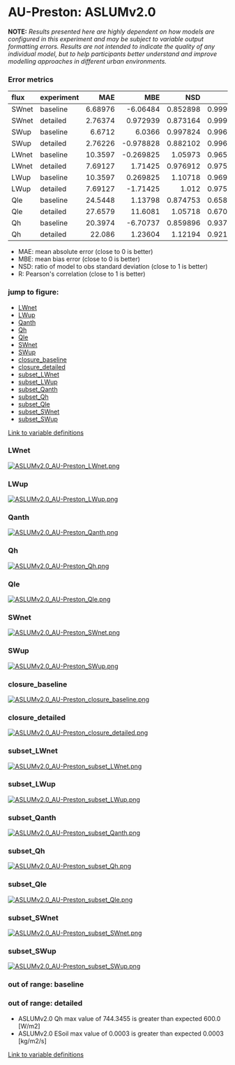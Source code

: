 # AU-Preston: ASLUMv2.0

**NOTE:** *Results presented here are highly dependent on how models are configured in this experiment and may be subject to variable output formatting errors. Results are not intended to indicate the quality of any individual model, but to help participants better understand and improve modelling approaches in different urban environments.*

### Error metrics

| flux   | experiment   |      MAE |       MBE |      NSD |        R |
|:-------|:-------------|---------:|----------:|---------:|---------:|
| SWnet  | baseline     |  6.68976 | -6.06484  | 0.852898 | 0.999908 |
| SWnet  | detailed     |  2.76374 |  0.972939 | 0.873164 | 0.999901 |
| SWup   | baseline     |  6.6712  |  6.0366   | 0.997824 | 0.996944 |
| SWup   | detailed     |  2.76226 | -0.978828 | 0.882102 | 0.996708 |
| LWnet  | baseline     | 10.3597  | -0.269825 | 1.05973  | 0.965073 |
| LWnet  | detailed     |  7.69127 |  1.71425  | 0.976912 | 0.975415 |
| LWup   | baseline     | 10.3597  |  0.269825 | 1.10718  | 0.969018 |
| LWup   | detailed     |  7.69127 | -1.71425  | 1.012    | 0.975802 |
| Qle    | baseline     | 24.5448  |  1.13798  | 0.874753 | 0.658375 |
| Qle    | detailed     | 27.6579  | 11.6081   | 1.05718  | 0.670964 |
| Qh     | baseline     | 20.3974  | -6.70737  | 0.859896 | 0.937881 |
| Qh     | detailed     | 22.086   |  1.23604  | 1.12194  | 0.921621 |

 - MAE: mean absolute error (close to 0 is better)
 - MBE: mean bias error (close to 0 is better)
 - NSD: ratio of model to obs standard deviation (close to 1 is better)
 - R: Pearson's correlation (close to 1 is better)

### jump to figure:
 - [LWnet](#lwnet)
 - [LWup](#lwup)
 - [Qanth](#qanth)
 - [Qh](#qh)
 - [Qle](#qle)
 - [SWnet](#swnet)
 - [SWup](#swup)
 - [closure_baseline](#closure_baseline)
 - [closure_detailed](#closure_detailed)
 - [subset_LWnet](#subset_lwnet)
 - [subset_LWup](#subset_lwup)
 - [subset_Qanth](#subset_qanth)
 - [subset_Qh](#subset_qh)
 - [subset_Qle](#subset_qle)
 - [subset_SWnet](#subset_swnet)
 - [subset_SWup](#subset_swup)

[Link to variable definitions](../modelattrs/variable_definitions.md)

### <a name="lwnet"></a>LWnet
[![ASLUMv2.0_AU-Preston_LWnet.png](ASLUMv2.0_AU-Preston_LWnet.png)](ASLUMv2.0_AU-Preston_LWnet.png)

### <a name="lwup"></a>LWup
[![ASLUMv2.0_AU-Preston_LWup.png](ASLUMv2.0_AU-Preston_LWup.png)](ASLUMv2.0_AU-Preston_LWup.png)

### <a name="qanth"></a>Qanth
[![ASLUMv2.0_AU-Preston_Qanth.png](ASLUMv2.0_AU-Preston_Qanth.png)](ASLUMv2.0_AU-Preston_Qanth.png)

### <a name="qh"></a>Qh
[![ASLUMv2.0_AU-Preston_Qh.png](ASLUMv2.0_AU-Preston_Qh.png)](ASLUMv2.0_AU-Preston_Qh.png)

### <a name="qle"></a>Qle
[![ASLUMv2.0_AU-Preston_Qle.png](ASLUMv2.0_AU-Preston_Qle.png)](ASLUMv2.0_AU-Preston_Qle.png)

### <a name="swnet"></a>SWnet
[![ASLUMv2.0_AU-Preston_SWnet.png](ASLUMv2.0_AU-Preston_SWnet.png)](ASLUMv2.0_AU-Preston_SWnet.png)

### <a name="swup"></a>SWup
[![ASLUMv2.0_AU-Preston_SWup.png](ASLUMv2.0_AU-Preston_SWup.png)](ASLUMv2.0_AU-Preston_SWup.png)

### <a name="closure_baseline"></a>closure_baseline
[![ASLUMv2.0_AU-Preston_closure_baseline.png](ASLUMv2.0_AU-Preston_closure_baseline.png)](ASLUMv2.0_AU-Preston_closure_baseline.png)

### <a name="closure_detailed"></a>closure_detailed
[![ASLUMv2.0_AU-Preston_closure_detailed.png](ASLUMv2.0_AU-Preston_closure_detailed.png)](ASLUMv2.0_AU-Preston_closure_detailed.png)

### <a name="subset_lwnet"></a>subset_LWnet
[![ASLUMv2.0_AU-Preston_subset_LWnet.png](ASLUMv2.0_AU-Preston_subset_LWnet.png)](ASLUMv2.0_AU-Preston_subset_LWnet.png)

### <a name="subset_lwup"></a>subset_LWup
[![ASLUMv2.0_AU-Preston_subset_LWup.png](ASLUMv2.0_AU-Preston_subset_LWup.png)](ASLUMv2.0_AU-Preston_subset_LWup.png)

### <a name="subset_qanth"></a>subset_Qanth
[![ASLUMv2.0_AU-Preston_subset_Qanth.png](ASLUMv2.0_AU-Preston_subset_Qanth.png)](ASLUMv2.0_AU-Preston_subset_Qanth.png)

### <a name="subset_qh"></a>subset_Qh
[![ASLUMv2.0_AU-Preston_subset_Qh.png](ASLUMv2.0_AU-Preston_subset_Qh.png)](ASLUMv2.0_AU-Preston_subset_Qh.png)

### <a name="subset_qle"></a>subset_Qle
[![ASLUMv2.0_AU-Preston_subset_Qle.png](ASLUMv2.0_AU-Preston_subset_Qle.png)](ASLUMv2.0_AU-Preston_subset_Qle.png)

### <a name="subset_swnet"></a>subset_SWnet
[![ASLUMv2.0_AU-Preston_subset_SWnet.png](ASLUMv2.0_AU-Preston_subset_SWnet.png)](ASLUMv2.0_AU-Preston_subset_SWnet.png)

### <a name="subset_swup"></a>subset_SWup
[![ASLUMv2.0_AU-Preston_subset_SWup.png](ASLUMv2.0_AU-Preston_subset_SWup.png)](ASLUMv2.0_AU-Preston_subset_SWup.png)

### out of range: baseline


### out of range: detailed

 - ASLUMv2.0 Qh max value of 744.3455 is greater than expected 600.0 [W/m2]
 - ASLUMv2.0 ESoil max value of 0.0003 is greater than expected 0.0003 [kg/m2/s]


[Link to variable definitions](../modelattrs/variable_definitions.md)

